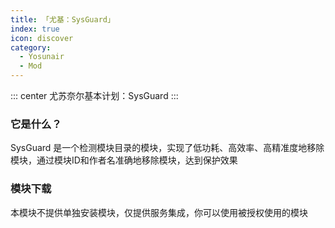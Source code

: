```yaml
---
title: 「尤基：SysGuard」
index: true
icon: discover
category:
  - Yosunair
  - Mod
---
```


::: center
尤苏奈尔基本计划：SysGuard
:::

### 它是什么？
SysGuard 是一个检测模块目录的模块，实现了低功耗、高效率、高精准度地移除模块，通过模块ID和作者名准确地移除模块，达到保护效果

### 模块下载
本模块不提供单独安装模块，仅提供服务集成，你可以使用被授权使用的模块